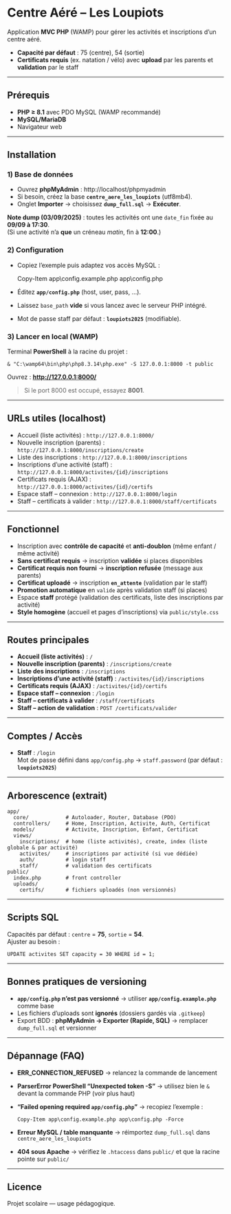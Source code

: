# Centre Aéré – Les Loupiots

Application **MVC PHP** (WAMP) pour gérer les activités et inscriptions d’un centre aéré.  
- **Capacité par défaut** : 75 (centre), 54 (sortie)  
- **Certificats requis** (ex. natation / vélo) avec **upload** par les parents et **validation** par le staff

---

## Prérequis
- **PHP ≥ 8.1** avec PDO MySQL (WAMP recommandé)
- **MySQL/MariaDB**
- Navigateur web

---

## Installation

### 1) Base de données
- Ouvrez **phpMyAdmin** : http://localhost/phpmyadmin
- Si besoin, créez la base **`centre_aere_les_loupiots`** (utf8mb4).
- Onglet **Importer** → choisissez **`dump_full.sql`** → **Exécuter**.

**Note dump (03/09/2025)** : toutes les activités ont une `date_fin` fixée au **09/09 à 17:30**.  
(Si une activité n’a **que** un créneau *matin*, fin à **12:00**.)

### 2) Configuration
- Copiez l’exemple puis adaptez vos accès MySQL :

    Copy-Item app\config.example.php app\config.php

- Éditez **`app/config.php`** (host, user, pass, …).
- Laissez `base_path` **vide** si vous lancez avec le serveur PHP intégré.
- Mot de passe staff par défaut : **`loupiots2025`** (modifiable).

### 3) Lancer en local (WAMP)
Terminal **PowerShell** à la racine du projet :

    & "C:\wamp64\bin\php\php8.3.14\php.exe" -S 127.0.0.1:8000 -t public

Ouvrez : **http://127.0.0.1:8000/**  
> Si le port 8000 est occupé, essayez **8001**.

---

## URLs utiles (localhost)
- Accueil (liste activités) : `http://127.0.0.1:8000/`
- Nouvelle inscription (parents) : `http://127.0.0.1:8000/inscriptions/create`
- Liste des inscriptions : `http://127.0.0.1:8000/inscriptions`
- Inscriptions d’une activité (staff) : `http://127.0.0.1:8000/activites/{id}/inscriptions`
- Certificats requis (AJAX) : `http://127.0.0.1:8000/activites/{id}/certifs`
- Espace staff – connexion : `http://127.0.0.1:8000/login`
- Staff – certificats à valider : `http://127.0.0.1:8000/staff/certificats`

---

## Fonctionnel
- Inscription avec **contrôle de capacité** et **anti-doublon** (même enfant / même activité)
- **Sans certificat requis** → inscription **validée** si places disponibles
- **Certificat requis non fourni** → **inscription refusée** (message aux parents)
- **Certificat uploadé** → inscription **`en_attente`** (validation par le staff)
- **Promotion automatique** en `valide` après validation staff (si places)
- Espace **staff** protégé (validation des certificats, liste des inscriptions par activité)
- **Style homogène** (accueil et pages d’inscriptions) via `public/style.css`

---

## Routes principales
- **Accueil (liste activités)** : `/`
- **Nouvelle inscription (parents)** : `/inscriptions/create`
- **Liste des inscriptions** : `/inscriptions`
- **Inscriptions d’une activité (staff)** : `/activites/{id}/inscriptions`
- **Certificats requis (AJAX)** : `/activites/{id}/certifs`
- **Espace staff – connexion** : `/login`
- **Staff – certificats à valider** : `/staff/certificats`
- **Staff – action de validation** : `POST /certificats/valider`

---

## Comptes / Accès
- **Staff** : `/login`  
  Mot de passe défini dans `app/config.php` → `staff.password` (par défaut : **`loupiots2025`**)

---

## Arborescence (extrait)
    app/
      core/            # Autoloader, Router, Database (PDO)
      controllers/     # Home, Inscription, Activite, Auth, Certificat
      models/          # Activite, Inscription, Enfant, Certificat
      views/
        inscriptions/  # home (liste activités), create, index (liste globale & par activité)
        activites/     # inscriptions par activité (si vue dédiée)
        auth/          # login staff
        staff/         # validation des certificats
    public/
      index.php        # front controller
      uploads/
        certifs/       # fichiers uploadés (non versionnés)

---

## Scripts SQL
Capacités par défaut : `centre` = **75**, `sortie` = **54**.  
Ajuster au besoin :

    UPDATE activites SET capacity = 30 WHERE id = 1;

---

## Bonnes pratiques de versioning
- **`app/config.php` n’est pas versionné** → utiliser **`app/config.example.php`** comme base  
- Les fichiers d’uploads sont **ignorés** (dossiers gardés via `.gitkeep`)  
- Export BDD : **phpMyAdmin → Exporter (Rapide, SQL)** → remplacer `dump_full.sql` et versionner

---

## Dépannage (FAQ)
- **ERR_CONNECTION_REFUSED** → relancez la commande de lancement
- **ParserError PowerShell “Unexpected token -S”** → utilisez bien le `&` devant la commande PHP (voir plus haut)
- **“Failed opening required `app/config.php`”** → recopiez l’exemple :

      Copy-Item app\config.example.php app\config.php -Force

- **Erreur MySQL / table manquante** → réimportez `dump_full.sql` dans `centre_aere_les_loupiots`
- **404 sous Apache** → vérifiez le `.htaccess` dans `public/` et que la racine pointe sur `public/`

---

## Licence
Projet scolaire — usage pédagogique.

